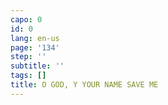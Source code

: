 ```yaml
---
capo: 0
id: 0
lang: en-us
page: '134'
step: ''
subtitle: ''
tags: []
title: O GOD, Y YOUR NAME SAVE ME
---
```

